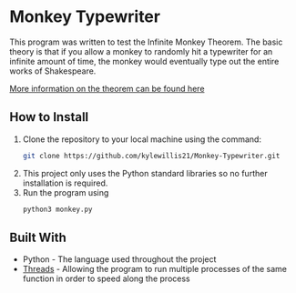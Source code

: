 # Monkey Typewriter
This program was written to test the Infinite Monkey Theorem. The basic theory is that if you allow a monkey to 
randomly hit a typewriter for an infinite amount of time, the monkey would eventually type out the entire works of Shakespeare.

[More information on the theorem can be found here](https://en.wikipedia.org/wiki/Infinite_monkey_theorem)

## How to Install
1. Clone the repository to your local machine using the command:
   ```bash
   git clone https://github.com/kylewillis21/Monkey-Typewriter.git
   ```
2. This project only uses the Python standard libraries so no further installation is required.
3. Run the program using
   ```bash
   python3 monkey.py
   ``` 

## Built With
- Python - The language used throughout the project
- [Threads](https://docs.python.org/3/library/threading.html) - Allowing the program to run multiple processes of the same function in order to speed along the process


